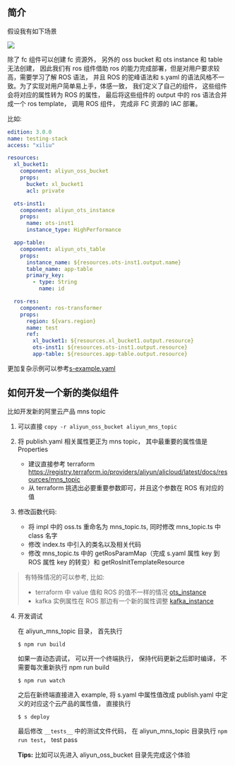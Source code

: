 ## 简介

假设我有如下场景

![](https://img.alicdn.com/imgextra/i4/O1CN01FGYh0O1BzpZiqUkPc_!!6000000000017-0-tps-1434-272.jpg)

除了 fc 组件可以创建 fc 资源外， 另外的 oss bucket 和 ots instance 和 table 无法创建， 因此我们有 ros 组件借助 ros 的能力完成部署，但是对用户要求较高，需要学习了解 ROS 语法， 并且 ROS 的驼峰语法和 s.yaml 的语法风格不一致。为了实现对用户简单易上手，体感一致， 我们定义了自己的组件， 这些组件会将对应的属性转为 ROS 的属性， 最后将这些组件的 output 中的 ros 语法合并成一个 ros template， 调用 ROS 组件， 完成非 FC 资源的 IAC 部署。

比如:

```yaml
edition: 3.0.0
name: testing-stack
access: "xiliu"

resources:
  xl_bucket1:
    component: aliyun_oss_bucket
    props:
      bucket: xl_bucket1
      acl: private

  ots-inst1:
    component: aliyun_ots_instance
    props:
      name: ots-inst1
      instance_type: HighPerformance

  app-table:
    component: aliyun_ots_table
    props:
      instance_name: ${resources.ots-inst1.output.name}
      table_name: app-table
      primary_key:
        - type: String
          name: id

  ros-res:
    component: ros-transformer
    props:
      region: ${vars.region}
      name: test
      ref:
        xl_bucket1: ${resources.xl_bucket1.output.resource}
        ots-inst1: ${resources.ots-inst1.output.resource}
        app-table: ${resources.app-table.output.resource}
```

更加复杂示例可以参考[s-example.yaml](ros_transformer/examples/s.yaml)

## 如何开发一个新的类似组件

比如开发新的阿里云产品 mns topic

1. 可以直接 `copy -r aliyun_oss_bucket aliyun_mns_topic`
2. 将 publish.yaml 相关属性更正为 mns topic， 其中最重要的属性值是 Properties

   - 建议直接参考 terraform https://registry.terraform.io/providers/aliyun/alicloud/latest/docs/resources/mns_topic
   - 从 terraform 挑选出必要重要参数即可，并且这个参数在 ROS 有对应的值

3. 修改函数代码:
   - 将 impl 中的 oss.ts 重命名为 mns_topic.ts, 同时修改 mns_topic.ts 中 class 名字
   - 修改 index.ts 中引入的类名以及相关代码
   - 修改 mns_topic.ts 中的 getRosParamMap（完成 s.yaml 属性 key 到 ROS 属性 key 的转变）和 getRosInitTemplateResource

> 有特殊情况的可以参考, 比如:
>
> - terraform 中 value 值和 ROS 的值不一样的情况 [ots_instance](./aliyun_ots_instance/src/impl/instance.ts)
> - kafka 实例属性在 ROS 那边有一个新的属性调整 [kafka_instance](./aliyun_kafka_instance/src/impl/kafka_instance.ts)

4. 开发调试

   在 aliyun_mns_topic 目录， 首先执行

   `$ npm run build`

   如果一直动态调试， 可以开一个终端执行， 保持代码更新之后即时编译， 不需要每次重新执行 npm run build

   `$ npm run watch`

   之后在新终端直接进入 example, 将 s.yaml 中属性值改成 publish.yaml 中定义的对应这个云产品的属性值， 直接执行

   `$ s deploy`

   最后修改 `__tests__` 中的测试文件代码， 在 aliyun_mns_topic 目录执行 `npm run test`， test pass

   **Tips:** 比如可以先进入 aliyun_oss_bucket 目录先完成这个体验
